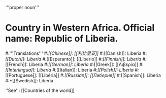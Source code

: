 '''proper noun'''

# Country in Western Africa. Official name: Republic of Liberia.
#:'''Translations'''
#:*[[Chinese]]: [[利比里亚]]
#:*[[Danish]]: Liberia
#:*[[Dutch]]: Liberia
#:*[[Esperanto]]: [[Liberio]]
#:*[[Finnish]]: Liberia
#:*[[French]]: Liberia
#:*[[German]]: Liberia
#:*[[Greek]]: [[Λιβερία]]
#:*[[Interlingua]]: Liberia
#:*[[Italian]]: Liberia
#:*[[Polish]]: Liberia
#:*[[Portuguese]]: [[Libéria]]
#:*[[Russian]]: [[Либерия]]
#:*[[Spanish]]: Liberia
#:*[[Swedish]]: Liberia

''See'': [[Countries of the world]]
